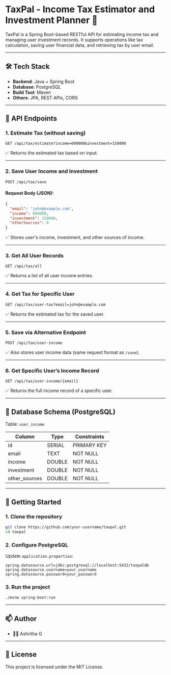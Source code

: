 # TaxPal - Income Tax Estimator and Investment Planner 🧾

TaxPal is a Spring Boot-based RESTful API for estimating income tax and managing user investment records. It supports operations like tax calculation, saving user financial data, and retrieving tax by user email.

---

## 🛠️ Tech Stack

- **Backend**: Java + Spring Boot
- **Database**: PostgreSQL
- **Build Tool**: Maven
- **Others**: JPA, REST APIs, CORS

---

## 🔗 API Endpoints

### 1. Estimate Tax (without saving)
```
GET /api/tax/estimate?income=600000&investment=150000
```
✅ Returns the estimated tax based on input.

---

### 2. Save User Income and Investment
```
POST /api/tax/save
```
#### Request Body (JSON):
```json
{
  "email": "john@example.com",
  "income": 600000,
  "investment": 150000,
  "otherSources": 0
}
```
✅ Stores user's income, investment, and other sources of income.

---

### 3. Get All User Records
```
GET /api/tax/all
```
✅ Returns a list of all user income entries.

---

### 4. Get Tax for Specific User
```
GET /api/tax/user-tax?email=john@example.com
```
✅ Returns the estimated tax for the saved user.

---

### 5. Save via Alternative Endpoint
```
POST /api/tax/user-income
```
✅ Also stores user income data (same request format as `/save`).

---

### 6. Get Specific User’s Income Record
```
GET /api/tax/user-income/{email}
```
✅ Returns the full income record of a specific user.

---

## 💾 Database Schema (PostgreSQL)

Table: `user_income`

| Column         | Type    | Constraints     |
|----------------|---------|-----------------|
| id             | SERIAL  | PRIMARY KEY     |
| email          | TEXT    | NOT NULL        |
| income         | DOUBLE  | NOT NULL        |
| investment     | DOUBLE  | NOT NULL        |
| other_sources  | DOUBLE  | NOT NULL        |

---

## 🚀 Getting Started

### 1. Clone the repository
```bash
git clone https://github.com/your-username/taxpal.git
cd taxpal
```

### 2. Configure PostgreSQL
Update `application.properties`:
```properties
spring.datasource.url=jdbc:postgresql://localhost:5432/taxpaldb
spring.datasource.username=your_username
spring.datasource.password=your_password
```

### 3. Run the project
```bash
./mvnw spring-boot:run
```

---

## 📫 Author

- 👩‍💻 Ashritha G

---

## 📄 License

This project is licensed under the MIT License.